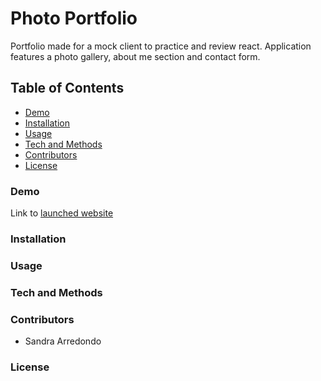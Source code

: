 # Photo Portfolio

Portfolio made for a mock client to practice and review react. Application features a photo gallery, about me section and contact form.

## Table of Contents

* [Demo](#demo)
* [Installation](#installation)
* [Usage](#usage)
* [Tech and Methods](#tech-and-methods)
* [Contributors](#contributors)
* [License](#license)

### Demo

Link to [launched website](https://salpharre.github.io/photo-port/)

### Installation

### Usage

### Tech and Methods

### Contributors

* Sandra Arredondo

### License
